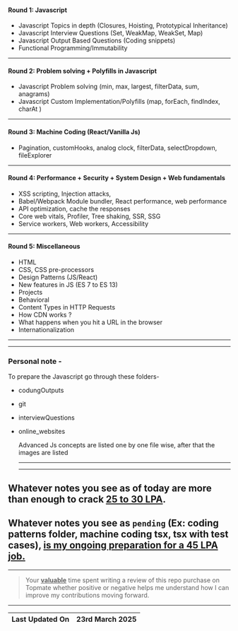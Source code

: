 #### Round 1: Javascript

- Javascript Topics in depth (Closures, Hoisting, Prototypical Inheritance)
- Javascript Interview Questions (Set, WeakMap, WeakSet, Map)
- Javascript Output Based Questions (Coding snippets)
- Functional Programming/Immutability

---

#### Round 2: Problem solving + Polyfills in Javascript

- Javascript Problem solving (min, max, largest, filterData, sum, anagrams)
- Javascript Custom Implementation/Polyfills (map, forEach, findIndex, charAt )

---

#### Round 3: Machine Coding (React/Vanilla Js)

- Pagination, customHooks, analog clock, filterData, selectDropdown, fileExplorer

---

#### Round 4: Performance + Security + System Design + Web fundamentals

- XSS scripting, Injection attacks,
- Babel/Webpack Module bundler, React performance, web performance
- API optimization, cache the responses
- Core web vitals, Profiler, Tree shaking, SSR, SSG
- Service workers, Web workers, Accessibility

---

#### Round 5: Miscellaneous

- HTML
- CSS, CSS pre-processors
- Design Patterns (JS/React)
- New features in JS (ES 7 to ES 13)
- Projects
- Behavioral
- Content Types in HTTP Requests
- How CDN works ?
- What happens when you hit a URL in the browser
- Internationalization


-------
-------
### Personal note - 
To prepare the Javascript go through these folders- 
- codungOutputs
- git
- interviewQuestions
- online_websites

  Advanced Js concepts are listed one by one file wise, after that the images are listed

  --------------
  --------------
  

## Whatever notes you see as of today are more than enough to crack <ins>25 to 30 LPA</ins>.

## Whatever notes you see as `pending` (Ex: coding patterns folder, machine coding tsx, tsx with test cases), <ins>is my ongoing preparation for a 45 LPA job.</ins> 

---

> Your <ins>**valuable**</ins> time spent writing a review of this repo purchase on Topmate whether positive or negative helps me understand how I can improve my contributions moving forward.

----

| **Last Updated On** | **23rd March 2025** |
| ------------------- | ------------------ |
